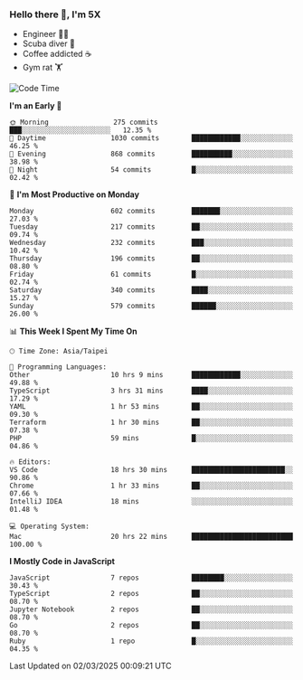 ### Hello there 👋, I'm 5X

* Engineer 👨‍💻
* Scuba diver 🤿
* Coffee addicted ☕️
* Gym rat 🏋️

<!--START_SECTION:waka-->
![Code Time](http://img.shields.io/badge/Code%20Time-1%2C478%20hrs%2013%20mins-blue)

**I'm an Early 🐤** 

```text
🌞 Morning                275 commits         ███░░░░░░░░░░░░░░░░░░░░░░   12.35 % 
🌆 Daytime                1030 commits        ████████████░░░░░░░░░░░░░   46.25 % 
🌃 Evening                868 commits         ██████████░░░░░░░░░░░░░░░   38.98 % 
🌙 Night                  54 commits          █░░░░░░░░░░░░░░░░░░░░░░░░   02.42 % 
```
📅 **I'm Most Productive on Monday** 

```text
Monday                   602 commits         ███████░░░░░░░░░░░░░░░░░░   27.03 % 
Tuesday                  217 commits         ██░░░░░░░░░░░░░░░░░░░░░░░   09.74 % 
Wednesday                232 commits         ███░░░░░░░░░░░░░░░░░░░░░░   10.42 % 
Thursday                 196 commits         ██░░░░░░░░░░░░░░░░░░░░░░░   08.80 % 
Friday                   61 commits          █░░░░░░░░░░░░░░░░░░░░░░░░   02.74 % 
Saturday                 340 commits         ████░░░░░░░░░░░░░░░░░░░░░   15.27 % 
Sunday                   579 commits         ██████░░░░░░░░░░░░░░░░░░░   26.00 % 
```


📊 **This Week I Spent My Time On** 

```text
🕑︎ Time Zone: Asia/Taipei

💬 Programming Languages: 
Other                    10 hrs 9 mins       ████████████░░░░░░░░░░░░░   49.88 % 
TypeScript               3 hrs 31 mins       ████░░░░░░░░░░░░░░░░░░░░░   17.29 % 
YAML                     1 hr 53 mins        ██░░░░░░░░░░░░░░░░░░░░░░░   09.30 % 
Terraform                1 hr 30 mins        ██░░░░░░░░░░░░░░░░░░░░░░░   07.38 % 
PHP                      59 mins             █░░░░░░░░░░░░░░░░░░░░░░░░   04.86 % 

🔥 Editors: 
VS Code                  18 hrs 30 mins      ███████████████████████░░   90.86 % 
Chrome                   1 hr 33 mins        ██░░░░░░░░░░░░░░░░░░░░░░░   07.66 % 
IntelliJ IDEA            18 mins             ░░░░░░░░░░░░░░░░░░░░░░░░░   01.48 % 

💻 Operating System: 
Mac                      20 hrs 22 mins      █████████████████████████   100.00 % 
```

**I Mostly Code in JavaScript** 

```text
JavaScript               7 repos             ████████░░░░░░░░░░░░░░░░░   30.43 % 
TypeScript               2 repos             ██░░░░░░░░░░░░░░░░░░░░░░░   08.70 % 
Jupyter Notebook         2 repos             ██░░░░░░░░░░░░░░░░░░░░░░░   08.70 % 
Go                       2 repos             ██░░░░░░░░░░░░░░░░░░░░░░░   08.70 % 
Ruby                     1 repo              █░░░░░░░░░░░░░░░░░░░░░░░░   04.35 % 
```




 Last Updated on 02/03/2025 00:09:21 UTC
<!--END_SECTION:waka-->
